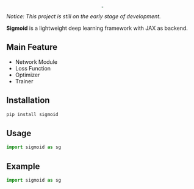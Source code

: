 <div align=center> <image src="./logo.png" style="zoom:25%;"> </div>

*Notice: This project is still on the early stage of development.*

**Sigmoid** is a lightweight deep learning framework with JAX as backend.

## Main Feature
* Network Module
* Loss Function
* Optimizer
* Trainer

## Installation
```bash
pip install sigmoid
```

## Usage
```python
import sigmoid as sg
```

## Example
```python
import sigmoid as sg
```
